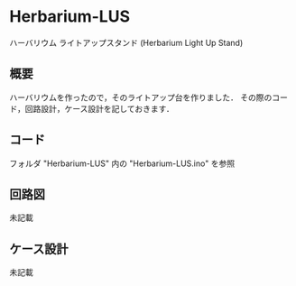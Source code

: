 # Herbarium-LUS
ハーバリウム ライトアップスタンド (Herbarium Light Up Stand)

## 概要
ハーバリウムを作ったので，そのライトアップ台を作りました．
その際のコード，回路設計，ケース設計を記しておきます．

## コード
フォルダ "Herbarium-LUS" 内の "Herbarium-LUS.ino" を参照

## 回路図
未記載

## ケース設計
未記載